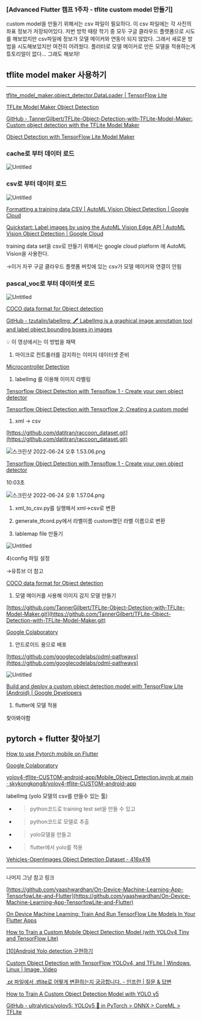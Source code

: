 ### [Advanced Flutter 캠프 1주차 - tflite custom model 만들기]

custom model을 만들기 위해서는 csv 파일이 필요하다. 이 csv 파일에는 각 사진의 좌표 정보가 저장되어있다. 저번 방학 때랑 학기 중 모두 구글 클라우드 플랫폼으로 시도를 해보았지만 csv파일에 정보가 모델 메이커와 연동이 되지 않았다. 그래서 새로운 방법을 시도해보았지만 여전히 어려웠다. 플러터로 모델 메이커로 만든 모델을 적용하는게 튜토리얼이 없다… 그래도 해보자!

## tflite model maker 사용하기

---

[tflite_model_maker.object_detector.DataLoader | TensorFlow Lite](https://www.tensorflow.org/lite/api_docs/python/tflite_model_maker/object_detector/DataLoader#from_csv)

[TFLite Model Maker Object Detection](https://youtu.be/qukBhHIJh-k)

[GitHub - TannerGilbert/TFLite-Object-Detection-with-TFLite-Model-Maker: Custom object detection with the TFLite Model Maker](https://github.com/TannerGilbert/TFLite-Object-Detection-with-TFLite-Model-Maker)

[Object Detection with TensorFlow Lite Model Maker](https://www.tensorflow.org/lite/models/modify/model_maker/object_detection)

### cache로 부터  데이터 로드

![Untitled](https://s3-us-west-2.amazonaws.com/secure.notion-static.com/a3caa477-e53a-4cda-8752-1e824bd6f581/Untitled.png)

### csv로 부터 데이터 로드

![Untitled](https://s3-us-west-2.amazonaws.com/secure.notion-static.com/9bcef103-f54f-4867-80ae-270f82d1a1dc/Untitled.png)

[Formatting a training data CSV | AutoML Vision Object Detection | Google Cloud](https://cloud.google.com/vision/automl/object-detection/docs/csv-format)

[Quickstart: Label images by using the AutoML Vision Edge API | AutoML Vision Object Detection | Google Cloud](https://cloud.google.com/vision/automl/object-detection/docs/label-images-edge-model#preparing_a_dataset)

training data set을 csv로 만들기 위해서는 google cloud platform 에 AutoML Vision을 사용한다.

→이거 자꾸 구글 클라우드 플랫폼 버킷에 있는 csv가 모델 메이커와 연결이 안됨

### **pascal_voc로 부터 데이터셋 로드**

![Untitled](https://s3-us-west-2.amazonaws.com/secure.notion-static.com/5bfccdf9-c212-4896-a143-14b029524fc0/Untitled.png)

[COCO data format for Object detection](https://towardsdatascience.com/coco-data-format-for-object-detection-a4c5eaf518c5)

[GitHub - tzutalin/labelImg: 🖍️ LabelImg is a graphical image annotation tool and label object bounding boxes in images](https://github.com/tzutalin/labelImg)

<aside>
💡 이 영상에서는 이 방법을 채택

</aside>

1. 마이크로 컨트롤러를 감지하는 이미지 데이터셋 준비

[Microcontroller Detection](https://www.kaggle.com/datasets/tannergi/microcontroller-detection/code)

1. labelImg 를 이용해 이미지 라벨링

[Tensorflow Object Detection with Tensoflow 1 - Create your own object detector](https://youtu.be/HjiBbChYRDw)

[Tensorflow Object Detection with Tensorflow 2: Creating a custom model](https://gilberttanner.com/blog/tensorflow-object-detection-with-tensorflow-2-creating-a-custom-model/)

1. xml → csv

[https://github.com/datitran/raccoon_dataset.git](https://github.com/datitran/raccoon_dataset.git)

![스크린샷 2022-06-24 오후 1.53.06.png](https://s3-us-west-2.amazonaws.com/secure.notion-static.com/2f0e8279-ea33-444c-8a33-5269ee1380e3/스크린샷_2022-06-24_오후_1.53.06.png)

[Tensorflow Object Detection with Tensoflow 1 - Create your own object detector](https://youtu.be/HjiBbChYRDw)

10:03초

![스크린샷 2022-06-24 오후 1.57.04.png](https://s3-us-west-2.amazonaws.com/secure.notion-static.com/9e31275b-c3df-4aa1-b0dd-7b646e70338d/스크린샷_2022-06-24_오후_1.57.04.png)

1) xml_to_csv.py를 실행해서 xml→csv로 변환

2) generate_tfcord.py에서 라벨이름 custom했던 라벨 이름으로 변환

3) lablemap file 만들기

![Untitled](https://s3-us-west-2.amazonaws.com/secure.notion-static.com/d949b8ce-a259-445d-ad31-b1790043acd3/Untitled.png)

4)config 파일 설정

→유튜브 더 참고

[COCO data format for Object detection](https://towardsdatascience.com/coco-data-format-for-object-detection-a4c5eaf518c5)

1. 모델 메이커를 사용해 이미지 감지 모델 만들기

[https://github.com/TannerGilbert/TFLite-Object-Detection-with-TFLite-Model-Maker.git](https://github.com/TannerGilbert/TFLite-Object-Detection-with-TFLite-Model-Maker.git)

[Google Colaboratory](https://colab.research.google.com/github/TannerGilbert/TFLite-Object-Detection-with-TFLite-Model-Maker/blob/master/Train_custom_object_detector_with_TFLite_Model_Maker.ipynb)

1. 안드로이드 용으로 배포

[https://github.com/googlecodelabs/odml-pathways](https://github.com/googlecodelabs/odml-pathways)

![Untitled](https://s3-us-west-2.amazonaws.com/secure.notion-static.com/9f22f62c-52b4-4284-9c31-4d286195c029/Untitled.png)

[Build and deploy a custom object detection model with TensorFlow Lite (Android) | Google Developers](https://developers.google.com/codelabs/tflite-object-detection-android#4)

1. flutter에 모델 적용

찾아봐야함

## pytorch + flutter 찾아보기

[How to use Pytorch mobile on Flutter](https://dev.to/ramgendeploy/how-to-use-pytorch-mobile-on-flutter-1827)

[Google Colaboratory](https://colab.research.google.com/drive/1IHpT1Cv17bJVleWBEyRifGJiPyFFVv0o?usp=sharing#scrollTo=Das7YGgqmSUL)

[yolov4-tflite-CUSTOM-android-app/Mobile_Object_Detection.ipynb at main · skykongkong8/yolov4-tflite-CUSTOM-android-app](https://github.com/skykongkong8/yolov4-tflite-CUSTOM-android-app/blob/main/Mobile_Object_Detection.ipynb)

labelImg (yolo 모델의 csv를 만들수 있는 툴)

- > python코드로 training test set을 만들 수 있고
- > python코드로 모델로 추출
- > yolo모델을 만들고
- > flutter에서 yolo를 적용

[Vehicles-OpenImages Object Detection Dataset - 416x416](https://public.roboflow.com/object-detection/vehicles-openimages/1)

---

나머지 그냥 참고 링크

[https://github.com/yaashwardhan/On-Device-Machine-Learning-App-TensorfowLite-and-Flutter](https://github.com/yaashwardhan/On-Device-Machine-Learning-App-TensorfowLite-and-Flutter)

[On Device Machine Learning: Train And Run TensorFlow Lite Models In Your Flutter Apps](https://medium.com/google-cloud/on-device-machine-learning-train-and-run-tensorflow-lite-models-in-your-flutter-apps-15ea796e5ad4)

[How to Train a Custom Mobile Object Detection Model (with YOLOv4 Tiny and TensorFlow Lite)](https://blog.roboflow.com/how-to-train-a-custom-mobile-object-detection-model/)

[[10]Android Yolo detection 구현하기](https://sj-d.tistory.com/17)

[Custom Object Detection with TensorFlow YOLOv4, and TFLite | Windows, Linux | Image, Video](https://youtu.be/vzTCJM18uoM)

[.pt 파일에서 .tflite로 어떻게 변환하는지 궁금합니다. - 인프런 | 질문 & 답변](https://www.inflearn.com/questions/315531)

[How to Train A Custom Object Detection Model with YOLO v5](https://towardsdatascience.com/how-to-train-a-custom-object-detection-model-with-yolo-v5-917e9ce13208)

[GitHub - ultralytics/yolov5: YOLOv5 🚀 in PyTorch > ONNX > CoreML > TFLite](https://github.com/ultralytics/yolov5#tutorials)
